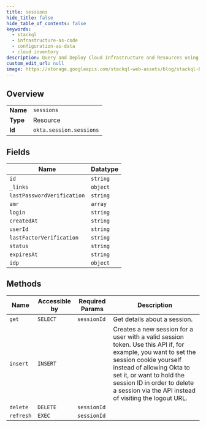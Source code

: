 ```yaml
---
title: sessions
hide_title: false
hide_table_of_contents: false
keywords:
  - stackql
  - infrastructure-as-code
  - configuration-as-data
  - cloud inventory
description: Query and Deploy Cloud Infrastructure and Resources using SQL
custom_edit_url: null
image: https://storage.googleapis.com/stackql-web-assets/blog/stackql-blog-post-featured-image.png
---
```

  
    

## Overview
<table><tbody>
<tr><td><b>Name</b></td><td><code>sessions</code></td></tr>
<tr><td><b>Type</b></td><td>Resource</td></tr>
<tr><td><b>Id</b></td><td><code>okta.session.sessions</code></td></tr>
</tbody></table>

## Fields
| Name | Datatype |
| ---- | -------- |
| `id` | `string` |
| `_links` | `object` |
| `lastPasswordVerification` | `string` |
| `amr` | `array` |
| `login` | `string` |
| `createdAt` | `string` |
| `userId` | `string` |
| `lastFactorVerification` | `string` |
| `status` | `string` |
| `expiresAt` | `string` |
| `idp` | `object` |
## Methods
| Name | Accessible by | Required Params | Description |
| ---- | ------------- | --------------- | ----------- |
| `get` | `SELECT` | `sessionId` | Get details about a session. |
| `insert` | `INSERT` |  | Creates a new session for a user with a valid session token. Use this API if, for example, you want to set the session cookie yourself instead of allowing Okta to set it, or want to hold the session ID in order to delete a session via the API instead of visiting the logout URL. |
| `delete` | `DELETE` | `sessionId` |  |
| `refresh` | `EXEC` | `sessionId` |  |
